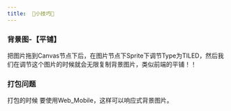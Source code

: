 ```yaml
---
title:  👾小技巧👾
---
```



### 背景图-【平铺】
把图片拖到Canvas节点下后，在图片节点下Sprite下调节Type为TILED，然后我们在调节这个图片的时候就会无限复制背景图片，类似前端的平铺！！


### 打包问题

打包的时候 要使用Web_Mobile，这样可以响应式背景图片。